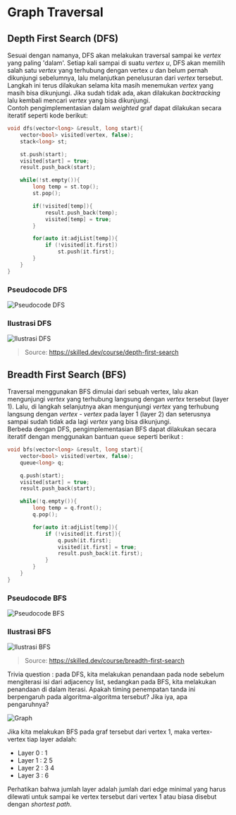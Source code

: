 # Graph Traversal

## Depth First Search (DFS)

Sesuai dengan namanya, DFS akan melakukan traversal sampai ke _vertex_ yang paling 'dalam'. Setiap kali sampai di suatu _vertex_ $u$, DFS akan memilih salah satu _vertex_ yang terhubung dengan vertex $u$ dan belum pernah dikunjungi sebelumnya, lalu melanjutkan penelusuran dari _vertex_ tersebut. Langkah ini terus dilakukan selama kita masih menemukan _vertex_ yang masih bisa dikunjungi. Jika sudah tidak ada, akan dilakukan _backtracking_ lalu kembali mencari _vertex_ yang bisa dikunjungi.  
Contoh pengimplementasian dalam _weighted_ graf dapat dilakukan secara iteratif seperti kode berikut:

```cpp
void dfs(vector<long> &result, long start){
    vector<bool> visited(vertex, false);
    stack<long> st;

    st.push(start);
    visited[start] = true;
    result.push_back(start);

    while(!st.empty()){
        long temp = st.top();
        st.pop();

        if(!visited[temp]){
            result.push_back(temp);
            visited[temp] = true;
        }

        for(auto it:adjList[temp]){
            if (!visited[it.first])
                st.push(it.first);
        }
    }
}
```

### Pseudocode DFS

![Pseudocode DFS](https://user-images.githubusercontent.com/86661387/230757101-66f12646-150e-4fc3-bfff-2e60ead92035.png)

### Ilustrasi DFS

![Ilustrasi DFS](https://skilled.dev/images/dfs.gif)

> Source: <https://skilled.dev/course/depth-first-search>

## Breadth First Search (BFS)

Traversal menggunakan BFS dimulai dari sebuah vertex, lalu akan mengunjungi _vertex_ yang terhubung langsung dengan _vertex_ tersebut (layer 1). Lalu, di langkah selanjutnya akan mengunjungi _vertex_ yang terhubung langsung dengan _vertex_ - _vertex_ pada layer 1 (layer 2) dan seterusnya sampai sudah tidak ada lagi _vertex_ yang bisa dikunjungi.  
Berbeda dengan DFS, pengimplementasian BFS dapat dilakukan secara iteratif dengan menggunakan bantuan `queue` seperti berikut :

```cpp
void bfs(vector<long> &result, long start){
    vector<bool> visited(vertex, false);
    queue<long> q;

    q.push(start);
    visited[start] = true;
    result.push_back(start);

    while(!q.empty()){
        long temp = q.front();
        q.pop();

        for(auto it:adjList[temp]){
            if (!visited[it.first]){
                q.push(it.first);
                visited[it.first] = true;
                result.push_back(it.first);
            }
        }
    }
}
```

### Pseudocode BFS

![Pseudocode BFS](https://user-images.githubusercontent.com/86661387/230757412-5b2ac4af-6080-4bb3-babe-6cb64c3a89d0.png)

### Ilustrasi BFS

![Ilustrasi BFS](https://skilled.dev/images/bfs.gif)

> Source: <https://skilled.dev/course/breadth-first-search>

Trivia question : pada DFS, kita melakukan penandaan pada node sebelum mengiterasi isi dari adjacency list, sedangkan pada BFS, kita melakukan penandaan di dalam iterasi. Apakah timing penempatan tanda ini berpengaruh pada algoritma-algoritma tersebut? Jika iya, apa pengaruhnya?

![Graph](https://user-images.githubusercontent.com/86661387/230756660-f44e3a38-30bd-4f93-b763-c7647fd2b92d.png)

Jika kita melakukan BFS pada graf tersebut dari vertex 1, maka vertex-vertex tiap layer adalah:

- Layer 0 : 1
- Layer 1 : 2 5
- Layer 2 : 3 4
- Layer 3 : 6

Perhatikan bahwa jumlah layer adalah jumlah dari edge minimal yang harus dilewati untuk sampai ke vertex tersebut dari vertex 1 atau biasa disebut dengan _shortest path_.
